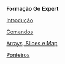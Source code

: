 **Formação Go Expert**

[Introdução](docs/introducao/README.md)

[Comandos](docs/comandos/README.md)

[Arrays, Slices e Map](docs/dados-compostos/README.md)

[Ponteiros](docs/ponteiros/README.md)
